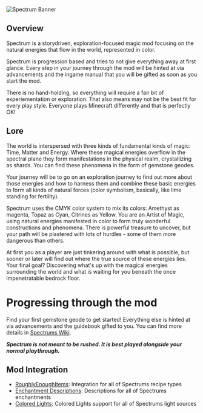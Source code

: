 ![Spectrum Banner](/images/banner.png "Spectrums Banner")

## Overview
Spectrum is a storydriven, exploration-focused magic mod focusing on the natural energies that flow in the world, represented in color.

Spectrum is progression based and tries to not give everything away at first glance. Every step in your journey through the mod will be hinted at via advancements and the ingame manual that you will be gifted as soon as you start the mod.

There is no hand-holding, so everything will require a fair bit of experiementation or exploration. That also means may not be the best fit for every play style. Everyone plays Minecraft differently and that is perfectly OK!

## Lore
The world is interspersed with three kinds of fundamental kinds of magic: Time, Matter and Energy.
Where these magical energies overflow in the spectral plane they form manifestations in the physical realm, crystallizing as shards. You can find these phenomena in the form of gemstone geodes.

Your journey will be to go on an exploration journey to find out more about those energies and how to harness them and combine these basic energies to form all kinds of natural forces (color symbolism, basically, like lime standing for fertility).

Spectrum uses the CMYK color system to mix its colors: Amethyst as magenta, Topaz as Cyan, Citrines as Yellow.
You are an Artist of Magic, using natural energies manifested in color to form truly wonderful constructions and phenomena. There is powerful treasure to uncover, but your path will be plastered with lots of hurdles - some of them more dangerous than others. 

At first you as a player are just tinkering around with what is possible, but sooner or later will find out where the true source of these energies lies.
Your final goal? Discovering what's up with the magical energies surrounding the world and what is waiting for you beneath the once impenetratable bedrock floor.

# Progressing through the mod
Find your first gemstone geode to get started! Everything else is hinted at via advancements and the guidebook gifted to you. You can find more details in [Spectrums Wiki](https://github.com/DaFuqs/Spectrum/wiki). 

**_Spectrum is not meant to be rushed. It is best played alongside your normal playthrough._**

## Mod Integration
- [RoughlyEnoughItems](https://github.com/shedaniel/RoughlyEnoughItems): Integration for all of Spectrums recipe types
- [Enchantment Descriptions](https://github.com/Darkhax-Minecraft/Enchantment-Descriptions): Descriptions for all of Spectrums enchantments
- [Colored Lights](https://github.com/Gegy/colored-lights): Colored Lights support for all of Spectrums light sources
